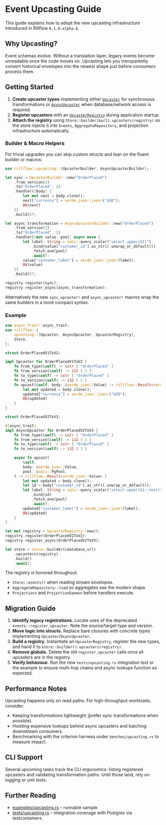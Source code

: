 # Event Upcasting Guide

This guide explains how to adopt the new upcasting infrastructure introduced in Rillflow
`0.1.0-alpha.8`.

## Why Upcasting?

Event schemas evolve. Without a translation layer, legacy events become unreadable once the code
moves on. Upcasting lets you transparently convert historical envelopes into the newest shape just
before consumers process them.

## Getting Started

1. **Create upcaster types** implementing either [`Upcaster`](src/upcasting/mod.rs) for synchronous
   transformations or [`AsyncUpcaster`](src/upcasting/mod.rs) when database/network access is
   required.
2. **Register upcasters** with an [`UpcasterRegistry`](src/upcasting/mod.rs) during application
   startup.
3. **Attach the registry** using `Store::builder(&url).upcasters(registry)` so the store injects it
   into `Events`, `AggregateRepository`, and projection infrastructure automatically.

### Builder & Macro Helpers

For trivial upgrades you can skip custom structs and lean on the fluent builder or macros:

```rust
use rillflow::upcasting::{UpcasterBuilder, AsyncUpcasterBuilder};

let sync = UpcasterBuilder::new("OrderPlaced")
    .from_version(1)
    .to("OrderPlaced", 2)
    .handler(|body| {
        let mut next = body.clone();
        next["currency"] = serde_json::json!("USD");
        Ok(next)
    })
    .build()?;

let async_transformation = AsyncUpcasterBuilder::new("OrderPlaced")
    .from_version(2)
    .to("OrderPlaced", 3)
    .handler(|mut value, pool| async move {
        let label: String = sqlx::query_scalar("select upper($1)")
            .bind(value["customer_id"].as_str().unwrap_or_default())
            .fetch_one(pool)
            .await?;
        value["customer_label"] = serde_json::json!(label);
        Ok(value)
    })
    .build()?;

registry.register(sync);
registry.register_async(async_transformation);
```

Alternatively the new `sync_upcaster!` and `async_upcaster!` macros wrap the same builders in a more
compact syntax.

### Example

```rust
use async_trait::async_trait;
use rillflow::{
    upcasting::{Upcaster, AsyncUpcaster, UpcasterRegistry},
    Store,
};

struct OrderPlacedV1ToV2;

impl Upcaster for OrderPlacedV1ToV2 {
    fn from_type(&self) -> &str { "OrderPlaced" }
    fn from_version(&self) -> i32 { 1 }
    fn to_type(&self) -> &str { "OrderPlaced" }
    fn to_version(&self) -> i32 { 2 }
    fn upcast(&self, body: &serde_json::Value) -> rillflow::Result<serde_json::Value> {
        let mut updated = body.clone();
        updated["currency"] = serde_json::json!("USD");
        Ok(updated)
    }
}

struct OrderPlacedV2ToV3;

#[async_trait]
impl AsyncUpcaster for OrderPlacedV2ToV3 {
    fn from_type(&self) -> &str { "OrderPlaced" }
    fn from_version(&self) -> i32 { 2 }
    fn to_type(&self) -> &str { "OrderPlaced" }
    fn to_version(&self) -> i32 { 3 }

    async fn upcast(
        &self,
        body: &serde_json::Value,
        pool: &sqlx::PgPool,
    ) -> rillflow::Result<serde_json::Value> {
        let mut updated = body.clone();
        let id = body["customer_id"].as_str().unwrap_or_default();
        let label: String = sqlx::query_scalar("select upper($1::text)")
            .bind(id)
            .fetch_one(pool)
            .await?;
        updated["customer_label"] = serde_json::json!(label);
        Ok(updated)
    }
}

let mut registry = UpcasterRegistry::new();
registry.register(OrderPlacedV1ToV2);
registry.register_async(OrderPlacedV2ToV3);

let store = Store::builder(&database_url)
    .upcasters(registry)
    .build()
    .await?;
```

The registry is honored throughout:

- `Store::events()` when reading stream envelopes.
- `AggregateRepository::load` so aggregates see the modern shape.
- `Projections` and `ProjectionDaemon` before handlers execute.

## Migration Guide

1. **Identify legacy registrations.** Locate uses of the deprecated
   `events::register_upcaster`. Note the source/target type and version.
2. **Move logic into structs.** Replace bare closures with concrete types implementing
   `Upcaster`/`AsyncUpcaster`.
3. **Build a registry.** Instantiate an `UpcasterRegistry`, register the new types, and hand it to
   `Store::builder().upcasters(registry)`.
4. **Remove globals.** Delete the old `register_upcaster` calls once all upcasters are in the
   registry.
5. **Verify behaviour.** Run the new `tests/upcasting.rs` integration test or the example to ensure
   multi-hop chains and async lookups function as expected.

## Performance Notes

Upcasting happens only on read paths. For high-throughput workloads, consider:

- Keeping transformations lightweight (prefer sync transformations when possible).
- Hoisting expensive lookups behind async upcasters and batching downstream consumers.
- Benchmarking with the criterion harness under `benches/upcasting.rs` to measure impact.

## CLI Support

Several upcoming tasks track the CLI ergonomics: listing registered upcasters and validating
transformation paths. Until those land, rely on logging or unit tests.

## Further Reading

- [examples/upcasting.rs](examples/upcasting.rs) – runnable sample.
- [tests/upcasting.rs](tests/upcasting.rs) – integration coverage with Postgres via testcontainers.
